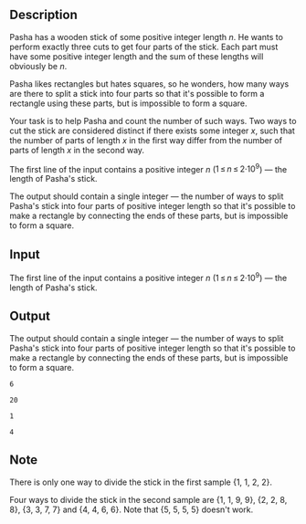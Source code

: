## Description

<div><p>Pasha has a wooden stick of some positive integer length <span class="tex-span"><i>n</i></span>. He wants to perform exactly three cuts to get four parts of the stick. Each part must have some positive integer length and the sum of these lengths will obviously be <span class="tex-span"><i>n</i></span>. </p><p>Pasha likes rectangles but hates squares, so he wonders, how many ways are there to split a stick into four parts so that it's possible to form a rectangle using these parts, but is impossible to form a square.</p><p>Your task is to help Pasha and count the number of such ways. Two ways to cut the stick are considered distinct if there exists some integer <span class="tex-span"><i>x</i></span>, such that the number of parts of length <span class="tex-span"><i>x</i></span> in the first way differ from the number of parts of length <span class="tex-span"><i>x</i></span> in the second way.</p></div><div class="input-specification"><p>The first line of the input contains a positive integer <span class="tex-span"><i>n</i></span> (<span class="tex-span">1 ≤ <i>n</i> ≤ 2·10<sup class="upper-index">9</sup></span>) — the length of Pasha's stick.</p></div><div class="output-specification"><p>The output should contain a single integer&nbsp;— the number of ways to split Pasha's stick into four parts of positive integer length so that it's possible to make a rectangle by connecting the ends of these parts, but is impossible to form a square. </p></div>

## Input

<p>The first line of the input contains a positive integer <span class="tex-span"><i>n</i></span> (<span class="tex-span">1 ≤ <i>n</i> ≤ 2·10<sup class="upper-index">9</sup></span>) — the length of Pasha's stick.</p>

## Output

<p>The output should contain a single integer&nbsp;— the number of ways to split Pasha's stick into four parts of positive integer length so that it's possible to make a rectangle by connecting the ends of these parts, but is impossible to form a square. </p>





```input1
6

```




```input2
20

```




```output1
1

```




```output2
4

```



## Note

<p>There is only one way to divide the stick in the first sample {1, 1, 2, 2}.</p><p>Four ways to divide the stick in the second sample are {1, 1, 9, 9}, {2, 2, 8, 8}, {3, 3, 7, 7} and {4, 4, 6, 6}. Note that {5, 5, 5, 5} doesn't work.</p>
